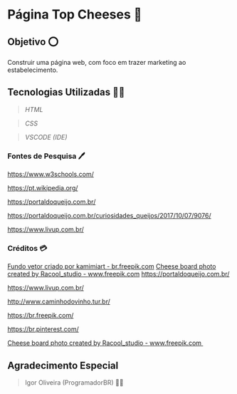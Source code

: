 # Página Top Cheeses :cheese:

## Objetivo :o:

Construir uma página web, com foco em trazer marketing ao estabelecimento.

## Tecnologias Utilizadas :man_technologist:

> *HTML*

> *CSS*

> *VSCODE (IDE)*

### Fontes de Pesquisa :pen:

https://www.w3schools.com/

https://pt.wikipedia.org/

https://portaldoqueijo.com.br/

https://portaldoqueijo.com.br/curiosidades_queijos/2017/10/07/9076/

https://www.livup.com.br/

### Créditos :credit_card:

 <a href='https://br.freepik.com/fotos-vetores-gratis/fundo'>Fundo vetor criado por kamimiart - br.freepik.com</a> 
    <a href='https://www.freepik.com/photos/cheese-board'> Cheese board photo created by Racool_studio - www.freepik.com</a>
     https://portaldoqueijo.com.br/

https://www.livup.com.br/

http://www.caminhodovinho.tur.br/

https://br.freepik.com/

https://br.pinterest.com/

<a href='https://www.freepik.com/photos/cheese-board'>Cheese board photo created by Racool_studio - www.freepik.com 

</a>

## Agradecimento Especial

> Igor Oliveira (ProgramadorBR) :man_technologist:

